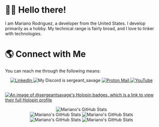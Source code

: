 # 👋🏽 Hello there!

I am Mariano Rodriguez, a developer from the United States.
I develop primarily as a hobby. 
My technical range is fairly broad, and I love to tinker with technologies.

# 🌎 Connect with Me

You can reach me through the following means:
<div align="center">
    <a href="https://www.linkedin.com/in/mariano-rodriguez-1b1295243">
        <img src="https://img.shields.io/badge/LinkedIn-0077B5?style=for-the-badge&logo=linkedin&logoColor=white" alt="LinkedIn"/>
    </a>
    <img src="https://img.shields.io/badge/Discord-%235865F2.svg?&logo=discord&logoColor=white" alt="My Discord is sergeant_savage"/>
    <a href="mailto:amr001.us@proton.me">
        <img src="https://img.shields.io/badge/Proton%20Mail-6D4AFF?logo=protonmail&logoColor=fff" alt="Proton Mail"/>
    </a>
    <a href="https://www.youtube.com/@marianorodriguez9257">
        <img src="https://img.shields.io/badge/YouTube-%23FF0000.svg?logo=YouTube&logoColor=white" alt="YouTube"/>
    </a>
</div>

<br>

[![An image of @sergeantsavage's Holopin badges, which is a link to view their full Holopin profile](https://holopin.me/sergeantsavage)](https://holopin.io/@sergeantsavage)
<!--
**sergeant-savage/sergeant-savage** is a ✨ _special_ ✨ repository because its `README.md` (this file) appears on your GitHub profile.

Here are some ideas to get you started:

- 🔭 I’m currently working on ...
- 🌱 I’m currently learning ...
- 👯 I’m looking to collaborate on ...
- 🤔 I’m looking for help with ...
- 💬 Ask me about ...
- 📫 How to reach me: ...
- 😄 Pronouns: ...
- ⚡ Fun fact: ...
-->
<div align="center">
    <img src="http://github-profile-summary-cards.vercel.app/api/cards/profile-details?username=sergeant-savage&theme=gruvbox" alt="Mariano's GitHub Stats"/>
</div>

<div align="center">
    <img src="http://github-profile-summary-cards.vercel.app/api/cards/most-commit-language?username=sergeant-savage&theme=gruvbox" alt="Mariano's GitHub Stats"/>
    <img src="http://github-profile-summary-cards.vercel.app/api/cards/repos-per-language?username=sergeant-savage&theme=gruvbox" alt="Mariano's GitHub Stats"/>
    <img src="http://github-profile-summary-cards.vercel.app/api/cards/stats?username=sergeant-savage&theme=gruvbox" alt="Mariano's GitHub Stats"/>
    <img src="http://github-profile-summary-cards.vercel.app/api/cards/productive-time?username=sergeant-savage&theme=gruvbox&utcOffset=-5" alt="Mariano's GitHub Stats"/>
</div>
